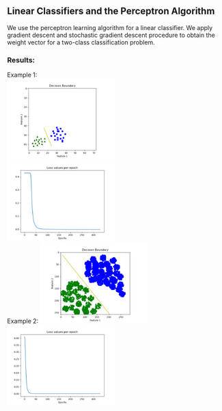 ## Linear Classifiers and the Perceptron Algorithm

We use the perceptron learning algorithm for a linear classifier. We apply gradient descent and stochastic gradient descent procedure to obtain the weight vector for a two-class classification problem.

### Results:
Example 1:  
<img src="results/decision_boundary0.png" width="50%">
<img src="results/loss0.png" width="50%">  
Example 2:
<img src="results/decision_boundary1.png" width="50%">
<img src="results/loss1.png" width="50%">